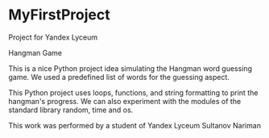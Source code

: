 # MyFirstProject

Project for Yandex Lyceum

Hangman Game

This is a nice Python project idea simulating the Hangman word guessing game. We used a predefined list of words for the guessing aspect.

This Python project uses loops, functions, and string formatting to print the hangman's progress. We can also experiment with the modules of the standard library random, time and os.

This work was performed by a student of Yandex Lyceum Sultanov Nariman

